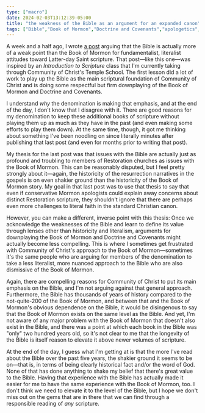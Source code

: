 ```yaml
---
type: ["macro"]
date: 2024-02-03T13:12:39-05:00
title: "the weakness of the Bible as an argument for an expanded canon"
tags: ["Bible","Book of Mormon","Doctrine and Covenants","apologetics","fundamentalism","Community of Christ","Biblical literalism","scriptural literalism","The Church of Jesus Christ of Latter-day Saints","Introduction to Scripture","Temple School"]
---
```

A week and a half ago, I wrote [a post](https://spencergreenhalgh.com/communities/the-bible-as-weak-point-of-mormon-apologetics/) arguing that the Bible is actually more of a weak point than the Book of Mormon for fundamentalist, literalist attitudes toward Latter-day Saint scripture. That post—like this one—was inspired by an *Introduction to Scripture* class that I'm currently taking through Community of Christ's Temple School. The first lesson did a lot of work to play up the Bible as the main scriptural foundation of Community of Christ and is doing some respectful but firm downplaying of the Book of Mormon and Doctrine and Covenants. 

I understand *why* the denomination is making that emphasis, and at the end of the day, I don't know that I disagree with it. There are good reasons for my  denomination to keep these additional books of scripture without playing them up as much as they have in the past (and even making some efforts to play them down). At the same time, though, it got me thinking about something I've been noodling on since literally minutes after publishing that last post (and even for months prior to writing that post). 

My thesis for the last post was that issues with the Bible are actually just as profound and troubling to members of Restoration churches as issues with the Book of Mormon. This can be reasonably disputed, but I feel pretty strongly about it—again, the historicity of the resurrection narratives in the gospels is on even shakier ground than the historicity of the Book of Mormon story. My goal in that last post was to use that thesis to say that even if conservative Mormon apologists could explain away concerns about distinct Restoration scripture, they shouldn't ignore that there are perhaps even more challenges to literal faith in the standard Christian canon.

However, you can make a different, inverse point with this thesis: Once we acknowledge the weaknesses of the Bible and learn to define its value through lenses other than historicity and literalism, arguments for downplaying the Book of Mormon and Doctrine and Covenants might actually become less compelling. This is where I sometimes get frustrated with Community of Christ's approach to the Book of Mormon—sometimes it's the same people who are arguing for members of the denomination to take a less literalist, more nuanced approach to the Bible who are also dismissive of the Book of Mormon. 

Again, there are compelling reasons for Community of Christ to put its main emphasis on the Bible, and I'm not arguing against that general approach. Furthermore, the Bible has thousands of years of history compared to the not-quite-200 of the Book of Mormon, and between that and the Book of Mormon's obvious dependence on the Bible, it would be disingenous to say that the Book of Mormon exists on the same level as the Bible. And yet, I'm not aware of any major problem with the Book of Mormon that doesn't also exist in the Bible, and there was a point at which each book in the Bible was "only" two hundred years old, so it's not clear to me that the longevity of the Bible is itself reason to elevate it above newer volumes of scripture.

At the end of the day, I guess what I'm getting at is that the more I've read about the Bible over the past five years, the shakier ground it seems to be on—that is, in terms of being clearly historical fact and/or the word of God. None of that has done anything to shake my belief that there's great value to the Bible. Having that experience with the Bible has actually made it easier for me to have the same experience with the Book of Mormon, too. I don't think we need to elevate it to the level of the Bible, but I hope we don't miss out on the gems that are in there that we can find through a responsible reading of *any* scripture.

